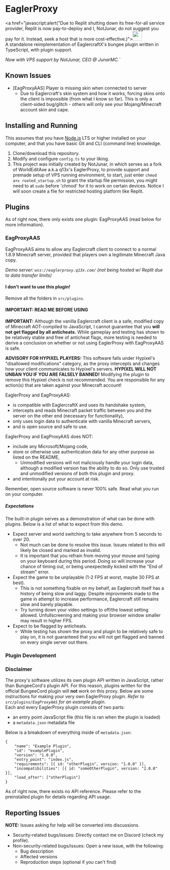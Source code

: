 # EaglerProxy

<a href="javascript:alert("Due to Replit shutting down its free-for-all service provider, Replit is now pay-to-deploy and I, NotJunar, do not suggest you pay for it. Instead, seek a host that is more cost-effective.)"><img height="30px" src="https://raw.githubusercontent.com/FogNetwork/Tsunami/main/deploy/replit2.svg"><img></a>  
A standalone reimplementation of EaglercraftX's bungee plugin written in TypeScript, with plugin support.

_Now with VPS support by NotJunar, CEO @ JunarMC.`_


## Known Issues

- [EagProxyAAS] Player is missing skin when connected to server
  - Due to Eaglercraft's skin system and how it works, forcing skins onto the client is impossible (from what I know so far). This is only a client-sided bug/glitch - others will only see your Mojang/Minecraft account skin and cape.

## Installing and Running

This assumes that you have [Node.js](https://nodejs.org/en) LTS or higher installed on your computer, and that you have basic Git and CLI (command line) knowledge.

1. Clone/download this repository.
2. Modify and configure `config.ts` to your liking.
3. This project was initially created by NotJunar, in which serves as a fork of WorldEditAxe a.k.a q13x's EaglerProxy, to provide support and premade setup of VPS running environment, to start, just enter `chmod a+x rooted_startup.sh` to grant the startup file permission, you might need to at `sudo` before 'chmod' for it to work on certain devices. Notice I will soon create a file for restricted hosting platform like Replit.

## Plugins

As of right now, there only exists one plugin: EagProxyAAS (read below for more information).

### EagProxyAAS

EagProxyAAS aims to allow any Eaglercraft client to connect to a normal 1.8.9 Minecraft server, provided that players own a legitimate Minecraft Java copy.

_Demo server: `wss://eaglerproxy.q13x.com/` (not being hosted w/ Replit due to data transfer limits)_

#### I don't want to use this plugin!

Remove all the folders in `src/plugins`.

#### IMPORTANT: READ ME BEFORE USING

**IMPORTANT:** Although the vanilla Eaglercraft client is a safe, modified copy of Minecraft AOT-compiled to JavaScript, I cannot guarantee that you **will not get flagged by all anticheats.** While gameplay and testing has shown to be relatively stable and free of anticheat flags, more testing is needed to derive a conclusion on whether or not using EaglerProxy with EagProxyAAS is safe.

**ADVISORY FOR HYPIXEL PLAYERS:** This software falls under Hypixel's "disallowed modifications" category, as the proxy intercepts and changes how your client communicates to Hypixel's servers. **HYPIXEL WILL NOT UNBAN YOU IF YOU ARE FALSELY BANNED!** Modifying the plugin to remove this Hypixel check is not recommended. You are responsible for any action(s) that are taken against your Minecraft account!

EaglerProxy and EagProxyAAS:

- is compatible with EaglercraftX and uses its handshake system,
- intercepts and reads Minecraft packet traffic between you and the server on the other end (necessary for functionality),
- only uses login data to authenticate with vanilla Minecraft servers,
- and is open source and safe to use.

EaglerProxy and EagProxyAAS does NOT:

- include any Microsoft/Mojang code,
- store or otherwise use authentication data for any other purpose as listed on the README,
  - Unmodified versions will not maliciously handle your login data, although a modified version has the ability to do so. Only use trusted and unmodified versions of both this plugin and proxy.
- and intentionally put your account at risk.

Remember, open source software is never 100% safe. Read what you run on your computer.

##### Expectations

The built-in plugin serves as a demonstration of what can be done with plugins. Below is a list of what to expect from this demo.

- Expect server and world switching to take anywhere from 5 seconds to over 20.
  - Not much can be done to resolve this issue. Issues related to this will likely be closed and marked as invalid.
  - It is important that you refrain from moving your mouse and typing on your keyboard during this period. Doing so will increase your chance of timing out, or being unexpectedly kicked with the "End of stream" error.
- Expect the game to be unplayable (1-2 FPS at worst, maybe 30 FPS at best).
  - This is not something fixable on my behalf, as Eaglercraft itself has a history of being slow and laggy. Despite improvments made to the game in attempt to increase performance, Eaglercraft still remains slow and barely playable.
  - Try turning down your video settings to off/the lowest setting allowed. Unfullscreening and making your browser window smaller may result in higher FPS.
- Expect to be flagged by anticheats.
  - While testing has shown the proxy and plugin to be relatively safe to play on, it is not guaranteed that you will not get flagged and banned on every single server out there.

### Plugin Development

### Disclaimer

The proxy's software utilizes its own plugin API written in JavaScript, rather than BungeeCord's plugin API. For this reason, plugins written for the official BungeeCord plugin will **not** work on this proxy. Below are some instructions for making your very own EaglerProxy plugin.
_Refer to `src/plugins/EagProxyAAS` for an example plugin._  
Each and every EaglerProxy plugin consists of two parts:

- an entry point JavaScript file (this file is ran when the plugin is loaded)
- a `metadata.json` metadata file

Below is a breakdown of everything inside of `metadata.json`:

```
{
    "name": "Example Plugin",
    "id": "examplePlugin",
    "version": "1.0.0",
    "entry_point": "index.js",
    "requirements": [{ id: "otherPlugin", version: "1.0.0" }],
    "incompatibilities": [{ id: "someOtherPlugin", version: "2.0.0" }],
    "load_after": ["otherPlugin"]
}
```

As of right now, there exists no API reference. Please refer to the preinstalled plugin for details regarding API usage.

## Reporting Issues
**NOTE:** Issues asking for help will be converted into discussions. 
- Security-related bugs/issues: Directly contact me on Discord (check my profile).
- Non-security-related bugs/issues: Open a new issue, with the following:
  - Bug description
  - Affected versions
  - Reproduction steps (optional if you can't find)
